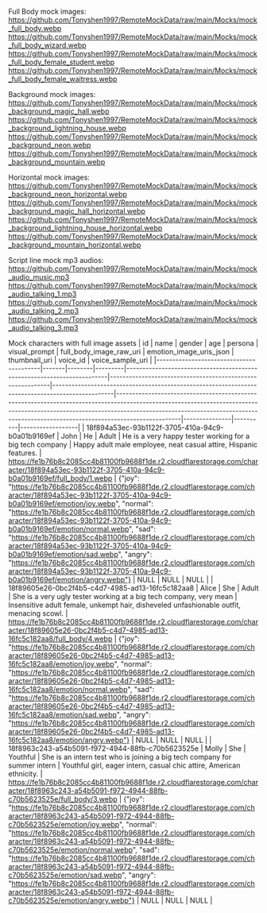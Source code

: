 Full Body mock images:
https://github.com/Tonyshen1997/RemoteMockData/raw/main/Mocks/mock_full_body.webp
https://github.com/Tonyshen1997/RemoteMockData/raw/main/Mocks/mock_full_body_wizard.webp
https://github.com/Tonyshen1997/RemoteMockData/raw/main/Mocks/mock_full_body_female_student.webp
https://github.com/Tonyshen1997/RemoteMockData/raw/main/Mocks/mock_full_body_female_waitress.webp

Background mock images:
https://github.com/Tonyshen1997/RemoteMockData/raw/main/Mocks/mock_background_magic_hall.webp
https://github.com/Tonyshen1997/RemoteMockData/raw/main/Mocks/mock_background_lightning_house.webp
https://github.com/Tonyshen1997/RemoteMockData/raw/main/Mocks/mock_background_neon.webp
https://github.com/Tonyshen1997/RemoteMockData/raw/main/Mocks/mock_background_mountain.webp

Horizontal mock images:
https://github.com/Tonyshen1997/RemoteMockData/raw/main/Mocks/mock_background_neon_horizontal.webp
https://github.com/Tonyshen1997/RemoteMockData/raw/main/Mocks/mock_background_magic_hall_horizontal.webp
https://github.com/Tonyshen1997/RemoteMockData/raw/main/Mocks/mock_background_lightning_house_horizontal.webp
https://github.com/Tonyshen1997/RemoteMockData/raw/main/Mocks/mock_background_mountain_horizontal.webp

Script line mock mp3 audios:
https://github.com/Tonyshen1997/RemoteMockData/raw/main/Mocks/mock_audio_music.mp3
https://github.com/Tonyshen1997/RemoteMockData/raw/main/Mocks/mock_audio_talking_1.mp3
https://github.com/Tonyshen1997/RemoteMockData/raw/main/Mocks/mock_audio_talking_2.mp3
https://github.com/Tonyshen1997/RemoteMockData/raw/main/Mocks/mock_audio_talking_3.mp3



Mock characters with full image assets
| id                                      | name  | gender | age     | persona                                                                 | visual_prompt                                             | full_body_image_raw_uri                                                                 | emotion_image_uris_json                                                                                                                                                                                                                                    | thumbnail_uri | voice_id | voice_sample_uri |
|-----------------------------------------|-------|--------|---------|------------------------------------------------------------------------|-----------------------------------------------------------|-------------------------------------------------------------------------------------------------|--------------------------------------------------------------------------------------------------------------------------------------------------------------------------------------------------------------------------------------------------------------|---------------|----------|------------------|
| 18f894a53ec-93b1122f-3705-410a-94c9-b0a01b9169ef | John  | He     | Adult  | He is a very happy tester working for a big tech company               | Happy adult male employee, neat casual attire, Hispanic features. | https://fe1b76b8c2085cc4b81100fb9688f1de.r2.cloudflarestorage.com/character/18f894a53ec-93b1122f-3705-410a-94c9-b0a01b9169ef/full_body/1.webp | {"joy": "https://fe1b76b8c2085cc4b81100fb9688f1de.r2.cloudflarestorage.com/character/18f894a53ec-93b1122f-3705-410a-94c9-b0a01b9169ef/emotion/joy.webp", "normal": "https://fe1b76b8c2085cc4b81100fb9688f1de.r2.cloudflarestorage.com/character/18f894a53ec-93b1122f-3705-410a-94c9-b0a01b9169ef/emotion/normal.webp", "sad": "https://fe1b76b8c2085cc4b81100fb9688f1de.r2.cloudflarestorage.com/character/18f894a53ec-93b1122f-3705-410a-94c9-b0a01b9169ef/emotion/sad.webp", "angry": "https://fe1b76b8c2085cc4b81100fb9688f1de.r2.cloudflarestorage.com/character/18f894a53ec-93b1122f-3705-410a-94c9-b0a01b9169ef/emotion/angry.webp"} | NULL          | NULL     | NULL             |
| 18f89605e26-0bc2f4b5-c4d7-4985-ad13-16fc5c182aa8 | Alice | She    | Adult  | She is a very ugly tester working at a big tech company, very mean     | Insensitive adult female, unkempt hair, disheveled unfashionable outfit, menacing scowl. | https://fe1b76b8c2085cc4b81100fb9688f1de.r2.cloudflarestorage.com/character/18f89605e26-0bc2f4b5-c4d7-4985-ad13-16fc5c182aa8/full_body/4.webp | {"joy": "https://fe1b76b8c2085cc4b81100fb9688f1de.r2.cloudflarestorage.com/character/18f89605e26-0bc2f4b5-c4d7-4985-ad13-16fc5c182aa8/emotion/joy.webp", "normal": "https://fe1b76b8c2085cc4b81100fb9688f1de.r2.cloudflarestorage.com/character/18f89605e26-0bc2f4b5-c4d7-4985-ad13-16fc5c182aa8/emotion/normal.webp", "sad": "https://fe1b76b8c2085cc4b81100fb9688f1de.r2.cloudflarestorage.com/character/18f89605e26-0bc2f4b5-c4d7-4985-ad13-16fc5c182aa8/emotion/sad.webp", "angry": "https://fe1b76b8c2085cc4b81100fb9688f1de.r2.cloudflarestorage.com/character/18f89605e26-0bc2f4b5-c4d7-4985-ad13-16fc5c182aa8/emotion/angry.webp"} | NULL          | NULL     | NULL             |
| 18f8963c243-a54b5091-f972-4944-88fb-c70b5623525e | Molly | She    | Youthful | She is an intern test who is joining a big tech company for summer intern | Youthful girl, eager intern, casual chic attire, American ethnicity. | https://fe1b76b8c2085cc4b81100fb9688f1de.r2.cloudflarestorage.com/character/18f8963c243-a54b5091-f972-4944-88fb-c70b5623525e/full_body/3.webp | {"joy": "https://fe1b76b8c2085cc4b81100fb9688f1de.r2.cloudflarestorage.com/character/18f8963c243-a54b5091-f972-4944-88fb-c70b5623525e/emotion/joy.webp", "normal": "https://fe1b76b8c2085cc4b81100fb9688f1de.r2.cloudflarestorage.com/character/18f8963c243-a54b5091-f972-4944-88fb-c70b5623525e/emotion/normal.webp", "sad": "https://fe1b76b8c2085cc4b81100fb9688f1de.r2.cloudflarestorage.com/character/18f8963c243-a54b5091-f972-4944-88fb-c70b5623525e/emotion/sad.webp", "angry": "https://fe1b76b8c2085cc4b81100fb9688f1de.r2.cloudflarestorage.com/character/18f8963c243-a54b5091-f972-4944-88fb-c70b5623525e/emotion/angry.webp"} | NULL          | NULL     | NULL             |

